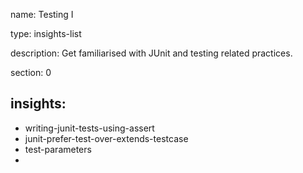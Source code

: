 name: Testing I

type: insights-list

description: Get familiarised with JUnit and testing related practices.

section: 0

insights:
  -
  - writing-junit-tests-using-assert
  - junit-prefer-test-over-extends-testcase
  - test-parameters
  - 
